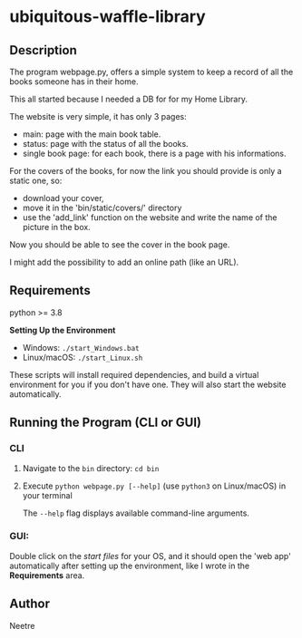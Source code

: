 # ubiquitous-waffle-library

## Description

The program webpage.py, offers a simple system to keep a record of all the books someone has in their home.

This all started because I needed a DB for for my Home Library.

The website is very simple, it has only 3 pages:

- main: page with the main book table.
- status: page with the status of all the books.
- single book page: for each book, there is a page with his informations.

For the covers of the books, for now the link you should provide is only a static one,
so:
- download your cover,
- move it in the 'bin/static/covers/' directory
- use the 'add_link' function on the website and write the name of the picture in the box.

Now you should be able to see the cover in the book page.

I might add the possibility to add an online path (like an URL).

## Requirements

python >= 3.8

**Setting Up the Environment**

* Windows: `./start_Windows.bat`
* Linux/macOS: `./start_Linux.sh`

These scripts will install required dependencies, and build a virtual environment for you if you don't have one. They will also start the website automatically.

## Running the Program (CLI or GUI)

### CLI

1. Navigate to the `bin` directory: `cd bin`

2. Execute `python webpage.py [--help]` (use `python3` on Linux/macOS) in your terminal

    The `--help` flag displays available command-line arguments.

### GUI:

Double click on the *start files* for your OS, and it should open the 'web app' automatically after setting up the environment, like I wrote in the **Requirements** area.

## Author

Neetre
